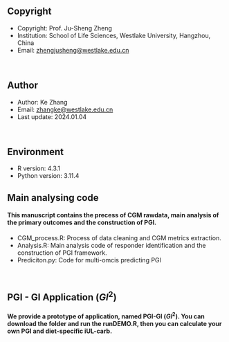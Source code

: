 ## Copyright

- Copyright: Prof. Ju-Sheng Zheng
- Institution: School of Life Sciences, Westlake University, Hangzhou, China
- Email: zhengjusheng@westlake.edu.cn
<br/>

## Author

- Author: Ke Zhang
- Email: zhangke@westlake.edu.cn
- Last update: 2024.01.04
<br/>

## Environment

- R version: 4.3.1
- Python version: 3.11.4

## Main analysing code

#### This manuscript contains the precess of CGM rawdata, main analysis of the primary outcomes and the construction of PGI.

- CGM_process.R: Process of data cleaning and CGM metrics extraction.
- Analysis.R: Main analysis code of responder identification and the construction of PGI framework.
- Prediciton.py: Code for multi-omcis predicting PGI
<br/>

## PGI - GI Application ($GI^2$)

#### We provide a prototype of application, named PGI-GI ($GI^2$). You can download the folder and run the runDEMO.R, then you can calculate your own PGI and diet-specific iUL-carb.
<br/>

